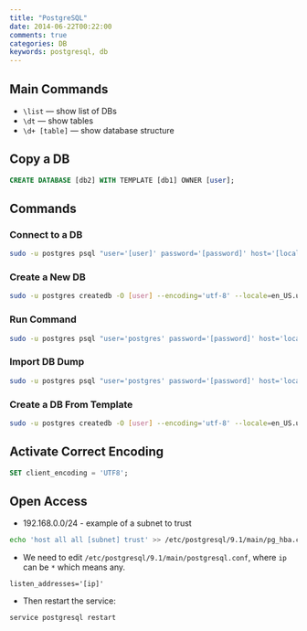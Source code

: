 ```yaml
---
title: "PostgreSQL"
date: 2014-06-22T00:22:00
comments: true
categories: DB
keywords: postgresql, db
---
```


## Main Commands

* `\list` — show list of DBs
* `\dt` — show tables
* `\d+ [table]` — show database structure

## Copy a DB

```sql
CREATE DATABASE [db2] WITH TEMPLATE [db1] OWNER [user];
```

## Commands

### Connect to a DB

```bash
sudo -u postgres psql "user='[user]' password='[password]' host='[localhost]' port='[port]' dbname='[db]'"
```

### Create a New DB

```bash
sudo -u postgres createdb -O [user] --encoding='utf-8' --locale=en_US.utf8 [db]
```

### Run Command

```bash
sudo -u postgres psql "user='postgres' password='[password]' host='localhost' port='5432' dbname=[db]" -c "CREATE EXTENSION postgis";
```

### Import DB Dump

```bash
sudo -u postgres psql "user='postgres' password='[password]' host='localhost' port='5432' dbname=[db]" -f [file]
```

### Create a DB From Template

```bash
sudo -u postgres createdb -O [user] --encoding='utf-8' --locale=en_US.utf8 -T [db] [db2]
```

## Activate Correct Encoding

```sql
SET client_encoding = 'UTF8';
```

## Open Access

* 192.168.0.0/24 - example of a subnet to trust

```bash
echo 'host all all [subnet] trust' >> /etc/postgresql/9.1/main/pg_hba.conf
```

* We need to edit `/etc/postgresql/9.1/main/postgresql.conf`, where `ip` can be `*` which means any.

`listen_addresses='[ip]'`

* Then restart the service:

```bash
service postgresql restart
```
